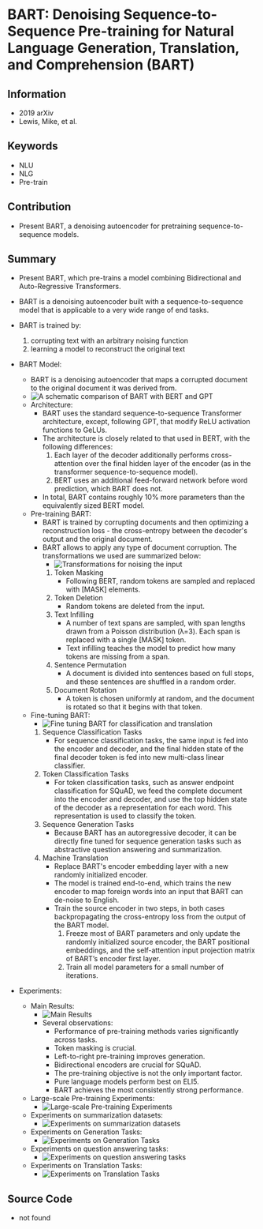 # BART: Denoising Sequence-to-Sequence Pre-training for Natural Language Generation, Translation, and Comprehension (BART)
## Information
- 2019 arXiv
- Lewis, Mike, et al.

## Keywords
- NLU
- NLG
- Pre-train

## Contribution
- Present BART, a denoising autoencoder for pretraining sequence-to-sequence models.

## Summary
- Present BART, which pre-trains a model combining Bidirectional and Auto-Regressive Transformers.
- BART is a denoising autoencoder built with a sequence-to-sequence model that is applicable to a very wide range of end tasks.
- BART is trained by:
	1. corrupting text with an arbitrary noising function
	2. learning a model to reconstruct the original text

- BART Model:
	- BART is a denoising autoencoder that maps a corrupted document to the original document it was derived from.
	- ![A schematic comparison of BART with BERT and GPT](pic/BART_-_Denoising_Sequence-to-Sequence_Pre-training_for_Natural_Language_Generation,_Translation,_and_Comprehension_fig1.PNG)
	- Architecture:
		- BART uses the standard sequence-to-sequence Transformer architecture, except, following GPT, that modify ReLU activation functions to GeLUs.
		- The architecture is closely related to that used in BERT, with the following differences:
			1. Each layer of the decoder additionally performs cross-attention over the final hidden layer of the encoder (as in the transformer sequence-to-sequence model).
			2. BERT uses an additional feed-forward network before word prediction, which BART does not.
		- In total, BART contains roughly 10% more parameters than the equivalently sized BERT model.
	- Pre-training BART:
		- BART is trained by corrupting documents and then optimizing a reconstruction loss - the cross-entropy between the decoder's output and the original document.
		- BART allows to apply any type of document corruption. The transformations we used are summarized below:
			- ![Transformations for noising the input](pic/BART_-_Denoising_Sequence-to-Sequence_Pre-training_for_Natural_Language_Generation,_Translation,_and_Comprehension_fig2.PNG)
			1. Token Masking
				- Following BERT, random tokens are sampled and replaced with [MASK] elements.
			2. Token Deletion
				- Random tokens are deleted from the input.
			3. Text Infilling
				- A number of text spans are sampled, with span lengths drawn from a Poisson distribution (λ=3). Each span is replaced with a single [MASK] token.
				- Text infilling teaches the model to predict how many tokens are missing from a span.
			4. Sentence Permutation
				- A document is divided into sentences based on full stops, and these sentences are shuffled in a random order.
			5. Document Rotation
				- A token is chosen uniformly at random, and the document is rotated so that it begins with that token.
	- Fine-tuning BART:
		- ![Fine tuning BART for classification and translation](pic/BART_-_Denoising_Sequence-to-Sequence_Pre-training_for_Natural_Language_Generation,_Translation,_and_Comprehension_fig3.PNG)
		1. Sequence Classification Tasks
			- For sequence classification tasks, the same input is fed into the encoder and decoder, and the final hidden state of the final decoder token is fed into new multi-class linear classifier.
		2. Token Classification Tasks
			- For token classification tasks, such as answer endpoint classification for SQuAD, we feed the complete document into the encoder and decoder, and use the top hidden state of the decoder as a representation for each word. This representation is used to classify the token.
		3. Sequence Generation Tasks
			- Because BART has an autoregressive decoder, it can be directly fine tuned for sequence generation tasks such as abstractive question answering and summarization.
		4. Machine Translation
			- Replace BART's encoder embedding layer with a new randomly initialized encoder.
			- The model is trained end-to-end, which trains the new encoder to map foreign words into an input that BART can de-noise to English.
			- Train the source encoder in two steps, in both cases backpropagating the cross-entropy loss from the output of the BART model.
				1. Freeze most of BART parameters and only update the randomly initialized source encoder, the BART positional embeddings, and the self-attention input projection matrix of BART’s encoder first layer.
				2. Train all model parameters for a small number of iterations.

- Experiments:
	- Main Results:
		- ![Main Results](pic/BART_-_Denoising_Sequence-to-Sequence_Pre-training_for_Natural_Language_Generation,_Translation,_and_Comprehension_fig4.PNG)
		- Several observations:
			- Performance of pre-training methods varies significantly across tasks.
			- Token masking is crucial.
			- Left-to-right pre-training improves generation.
			- Bidirectional encoders are crucial for SQuAD.
			- The pre-training objective is not the only important factor.
			- Pure language models perform best on ELI5.
			- BART achieves the most consistently strong performance.
	- Large-scale Pre-training Experiments:
		- ![Large-scale Pre-training Experiments](pic/BART_-_Denoising_Sequence-to-Sequence_Pre-training_for_Natural_Language_Generation,_Translation,_and_Comprehension_fig5.PNG)
	- Experiments on summarization datasets:
		- ![Experiments on summarization datasets](pic/BART_-_Denoising_Sequence-to-Sequence_Pre-training_for_Natural_Language_Generation,_Translation,_and_Comprehension_fig6.PNG)
	- Experiments on Generation Tasks:
		- ![Experiments on Generation Tasks](pic/BART_-_Denoising_Sequence-to-Sequence_Pre-training_for_Natural_Language_Generation,_Translation,_and_Comprehension_fig7.PNG)
	- Experiments on question answering tasks:
		- ![Experiments on question answering tasks](pic/BART_-_Denoising_Sequence-to-Sequence_Pre-training_for_Natural_Language_Generation,_Translation,_and_Comprehension_fig8.PNG)
	- Experiments on Translation Tasks:
		- ![Experiments on Translation Tasks](pic/BART_-_Denoising_Sequence-to-Sequence_Pre-training_for_Natural_Language_Generation,_Translation,_and_Comprehension_fig9.PNG)

## Source Code
- not found